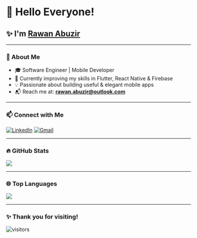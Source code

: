 # 👋 Hello Everyone!
## ✨ I'm [Rawan Abuzir](https://www.linkedin.com/in/rawankhaled-rk/)

---

### 💫 About Me
- 🎓 Software Engineer | Mobile Developer
- 🌱 Currently improving my skills in Flutter, React Native & Firebase
- 💡 Passionate about building useful & elegant mobile apps
- 📬 Reach me at: **rawan.abuzir@outlook.com**

---

### 📫 Connect with Me
[![LinkedIn](https://img.shields.io/badge/-LinkedIn-0077B5?style=for-the-badge&logo=linkedin&logoColor=white)](https://www.linkedin.com/in/rawankhaled-rk/)
[![Gmail](https://img.shields.io/badge/-Outlook-0078D4?style=for-the-badge&logo=microsoft-outlook&logoColor=white)](mailto:rawan.abuzir@outlook.com)

---

### 🔥 GitHub Stats

<img align="center" src="https://github-readme-stats.vercel.app/api?username=rawanabuzir&show_icons=true&theme=blueberry_duo" />

---

### 🌐 Top Languages

<img align="center" src="https://github-readme-stats.vercel.app/api/top-langs/?username=rawanabuzir&layout=compact&theme=blueberry_duo" />

---

### ✨ Thank you for visiting!

![visitors](https://visitor-badge.laobi.icu/badge?page_id=rawanabuzir.readme)
